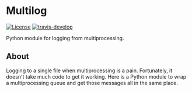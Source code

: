 # Multilog

[![License](https://img.shields.io/github/license/openmc-dev/openmc.svg)](http://openmc.readthedocs.io/en/latest/license.html)
[![travis-develop](https://travis-ci.com/tjlaboss/multilog.svg?branch=develop)](https://travis-ci.com/github/tjlaboss/multilog)

Python module for logging from multiprocessing.

## About

Logging to a single file when multiprocessing is a pain. 
Fortunately, it doesn't take much code to get it working.
Here is a Python module to wrap a multiprocessing queue and get those messages all in the same place.

